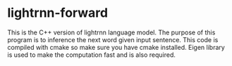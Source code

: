 # lightrnn-forward
This is the C++ version of lightrnn language model. 
The purpose of this program is to inference the next word given input sentence.
This code is compiled with cmake so make sure you have cmake installed.
Eigen library is used to make the computation fast and is also required.

